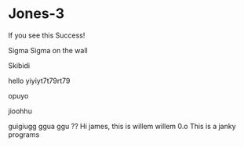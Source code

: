 # Jones-3

If you see this Success!

Sigma Sigma on the wall

Skibidi

hello
yiyiyt7t79rt79


opuyo


jioohhu

guigiugg
ggua
ggu
??
Hi james, this is willem
willem 0.o
This is a janky programs